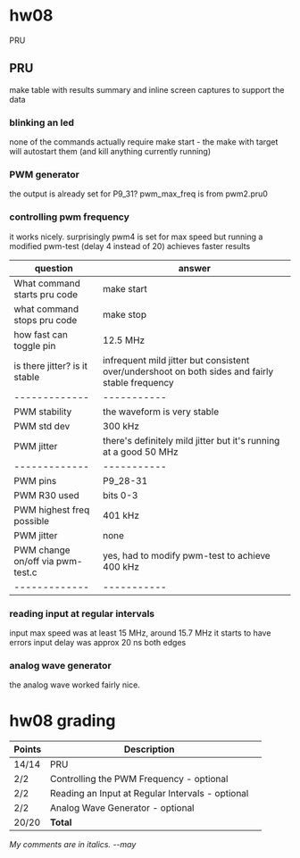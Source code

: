 # hw08
PRU
## PRU
 make table with results summary and inline screen captures to support the data

### blinking an led
none of the commands actually require make start -  the make with target will autostart them (and kill anything currently running)


### PWM generator
 the output is already set for P9_31? 
 pwm_max_freq is from pwm2.pru0


### controlling pwm frequency
 it works nicely. 
 surprisingly pwm4 is set for max speed but running a modified pwm-test (delay 4 instead of 20) achieves faster results


|question | answer|
|------------------|--------------------|
|What command starts pru code| make start |
|what command stops pru code | make stop |
| how fast can toggle pin | 12.5 MHz |
|is there jitter? is it stable | infrequent mild jitter but consistent over/undershoot on both sides and fairly stable frequency|
|------------- | -----------|
| PWM stability | the waveform is very stable  |
| PWM std dev | 300 kHz |
| PWM jitter | there's definitely mild jitter but it's running at a good 50 MHz |
|------------- | -----------|
| PWM pins | P9_28-31 |
| PWM R30 used | bits 0-3 |
| PWM highest freq possible | 401 kHz |
| PWM jitter | none |
| PWM change on/off via pwm-test.c | yes, had to modify pwm-test to achieve 400 kHz |
|------------- | -----------|

### reading input at regular intervals
 input max speed was at least 15 MHz, around 15.7 MHz it starts to have errors 
 input delay was approx 20 ns both edges

### analog wave generator
 the analog wave worked fairly nice. 


# hw08 grading

| Points      | Description | |
| ----------- | ----------- |-|
| 14/14 | PRU
|  2/2 | Controlling the PWM Frequency - optional
|  2/2 | Reading an Input at Regular Intervals - optional
|  2/2 | Analog Wave Generator - optional
| 20/20 | **Total**

*My comments are in italics. --may*
